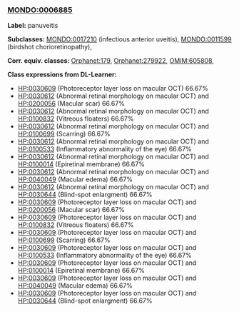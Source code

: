 
### [MONDO:0006885](http://purl.obolibrary.org/obo/MONDO_0006885)
**Label:** panuveitis

**Subclasses:** [MONDO:0017210](http://purl.obolibrary.org/obo/MONDO_0017210) (infectious anterior uveitis), [MONDO:0011599](http://purl.obolibrary.org/obo/MONDO_0011599) (birdshot chorioretinopathy), 

**Corr. equiv. classes:** [Orphanet:179](http://www.orpha.net/ORDO/Orphanet_179), [Orphanet:279922](http://www.orpha.net/ORDO/Orphanet_279922), [OMIM:605808](http://purl.obolibrary.org/obo/OMIM_605808), 

**Class expressions from DL-Learner:**

- [HP:0030609](http://purl.obolibrary.org/obo/HP_0030609) (Photoreceptor layer loss on macular OCT) 66.67%
- [HP:0030612](http://purl.obolibrary.org/obo/HP_0030612) (Abnormal retinal morphology on macular OCT) and [HP:0200056](http://purl.obolibrary.org/obo/HP_0200056) (Macular scar) 66.67%
- [HP:0030612](http://purl.obolibrary.org/obo/HP_0030612) (Abnormal retinal morphology on macular OCT) and [HP:0100832](http://purl.obolibrary.org/obo/HP_0100832) (Vitreous floaters) 66.67%
- [HP:0030612](http://purl.obolibrary.org/obo/HP_0030612) (Abnormal retinal morphology on macular OCT) and [HP:0100699](http://purl.obolibrary.org/obo/HP_0100699) (Scarring) 66.67%
- [HP:0030612](http://purl.obolibrary.org/obo/HP_0030612) (Abnormal retinal morphology on macular OCT) and [HP:0100533](http://purl.obolibrary.org/obo/HP_0100533) (Inflammatory abnormality of the eye) 66.67%
- [HP:0030612](http://purl.obolibrary.org/obo/HP_0030612) (Abnormal retinal morphology on macular OCT) and [HP:0100014](http://purl.obolibrary.org/obo/HP_0100014) (Epiretinal membrane) 66.67%
- [HP:0030612](http://purl.obolibrary.org/obo/HP_0030612) (Abnormal retinal morphology on macular OCT) and [HP:0040049](http://purl.obolibrary.org/obo/HP_0040049) (Macular edema) 66.67%
- [HP:0030612](http://purl.obolibrary.org/obo/HP_0030612) (Abnormal retinal morphology on macular OCT) and [HP:0030644](http://purl.obolibrary.org/obo/HP_0030644) (Blind-spot enlargment) 66.67%
- [HP:0030609](http://purl.obolibrary.org/obo/HP_0030609) (Photoreceptor layer loss on macular OCT) and [HP:0200056](http://purl.obolibrary.org/obo/HP_0200056) (Macular scar) 66.67%
- [HP:0030609](http://purl.obolibrary.org/obo/HP_0030609) (Photoreceptor layer loss on macular OCT) and [HP:0100832](http://purl.obolibrary.org/obo/HP_0100832) (Vitreous floaters) 66.67%
- [HP:0030609](http://purl.obolibrary.org/obo/HP_0030609) (Photoreceptor layer loss on macular OCT) and [HP:0100699](http://purl.obolibrary.org/obo/HP_0100699) (Scarring) 66.67%
- [HP:0030609](http://purl.obolibrary.org/obo/HP_0030609) (Photoreceptor layer loss on macular OCT) and [HP:0100533](http://purl.obolibrary.org/obo/HP_0100533) (Inflammatory abnormality of the eye) 66.67%
- [HP:0030609](http://purl.obolibrary.org/obo/HP_0030609) (Photoreceptor layer loss on macular OCT) and [HP:0100014](http://purl.obolibrary.org/obo/HP_0100014) (Epiretinal membrane) 66.67%
- [HP:0030609](http://purl.obolibrary.org/obo/HP_0030609) (Photoreceptor layer loss on macular OCT) and [HP:0040049](http://purl.obolibrary.org/obo/HP_0040049) (Macular edema) 66.67%
- [HP:0030609](http://purl.obolibrary.org/obo/HP_0030609) (Photoreceptor layer loss on macular OCT) and [HP:0030644](http://purl.obolibrary.org/obo/HP_0030644) (Blind-spot enlargment) 66.67%


